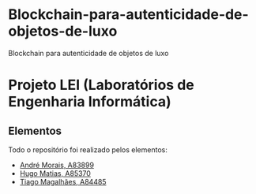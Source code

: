 # Blockchain-para-autenticidade-de-objetos-de-luxo
Blockchain para autenticidade de objetos de luxo

# Projeto LEI (Laboratórios de Engenharia Informática)

## Elementos

Todo o repositório foi realizado pelos elementos:

- [André Morais, A83899](https://github.com/Demorales1998)
- [Hugo Matias, A85370](https://github.com/Nysero)
- [Tiago Magalhães, A84485](https://github.com/TiagoMag)
